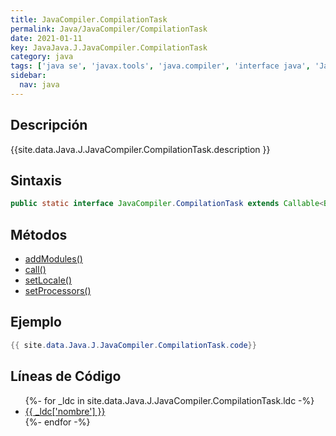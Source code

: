```yaml
---
title: JavaCompiler.CompilationTask
permalink: Java/JavaCompiler/CompilationTask
date: 2021-01-11
key: JavaJava.J.JavaCompiler.CompilationTask
category: java
tags: ['java se', 'javax.tools', 'java.compiler', 'interface java', 'Java 1.0']
sidebar: 
  nav: java
---
```


## Descripción
{{site.data.Java.J.JavaCompiler.CompilationTask.description }}

## Sintaxis
~~~java
public static interface JavaCompiler.CompilationTask extends Callable<Boolean>
~~~

## Métodos
* [addModules()](/Java/JavaCompiler/CompilationTask/addModules)
* [call()](/Java/JavaCompiler/CompilationTask/call)
* [setLocale()](/Java/JavaCompiler/CompilationTask/setLocale)
* [setProcessors()](/Java/JavaCompiler/CompilationTask/setProcessors)

## Ejemplo
~~~java
{{ site.data.Java.J.JavaCompiler.CompilationTask.code}}
~~~

## Líneas de Código
<ul>
{%- for _ldc in site.data.Java.J.JavaCompiler.CompilationTask.ldc -%}
   <li>
       <a href="{{_ldc['url'] }}">{{ _ldc['nombre'] }}</a>
   </li>
{%- endfor -%}
</ul>
